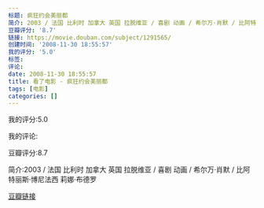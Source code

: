 ```yaml
---
标题: 疯狂约会美丽都
简介: 2003 / 法国 比利时 加拿大 英国 拉脱维亚 / 喜剧 动画 / 希尔万·肖默 / 比阿特丽斯·博尼法西 莉娜·布德罗
豆瓣评分: '8.7'
链接: https://movie.douban.com/subject/1291565/
创建时间: '2008-11-30 18:55:57'
我的评分: '5.0'
标签:
评论:
date: 2008-11-30 18:55:57
title: 看了电影 - 疯狂约会美丽都
tags: [电影]
categories: []
---
```


我的评分:5.0

我的评论:

豆瓣评分:8.7

简介:2003 / 法国 比利时 加拿大 英国 拉脱维亚 / 喜剧 动画 / 希尔万·肖默 / 比阿特丽斯·博尼法西 莉娜·布德罗

[豆瓣链接](https://movie.douban.com/subject/1291565/)

